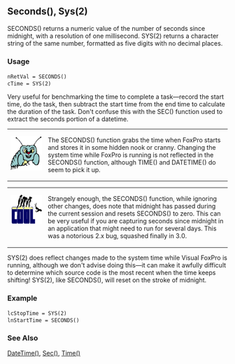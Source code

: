 ## Seconds(), Sys(2)

SECONDS() returns a numeric value of the number of seconds since midnight, with a resolution of one millisecond. SYS(2) returns a character string of the same number, formatted as five digits with no decimal places.

### Usage

```foxpro
nRetVal = SECONDS()
cTime = SYS(2)
```

Very useful for benchmarking the time to complete a task&mdash;record the start time, do the task, then subtract the start time from the end time to calculate the duration of the task. Don't confuse this with the SEC() function used to extract the seconds portion of a datetime.

<table>
<tr>
  <td width="17%" valign="top">
<p><img width="94" height="78" src="Bug.gif">
  </td>
  <td width=83%>
  <p>The SECONDS() function grabs the time when FoxPro starts and stores it in some hidden nook or cranny. Changing the system time while FoxPro is running is not reflected in the SECONDS() function, although TIME() and DATETIME() do seem to pick it up.</p>
  </td>
 </tr>
</table>

<table>
<tr>
  <td width="17%" valign="top">
<p><img width="114" height="67" src="Cool.gif">
  </td>
  <td width=83%>
  <p>Strangely enough, the SECONDS() function, while ignoring other changes, does note that midnight has passed during the current session and resets SECONDS() to zero. This can be very useful if you are capturing seconds since midnight in an application that might need to run for several days. This was a notorious 2.x bug, squashed finally in 3.0. </p>
  </td>
 </tr>
</table>

SYS(2) does reflect changes made to the system time while Visual FoxPro is running, although we don't advise doing this&mdash;it can make it awfully difficult to determine which source code is the most recent when the time keeps shifting! SYS(2), like SECONDS(), will reset on the stroke of midnight.

### Example

```foxpro
lcStopTime = SYS(2)
lnStartTime = SECONDS()
```
### See Also

[DateTime()](s4g031.md), [Sec()](s4g279.md), [Time()](s4g031.md)